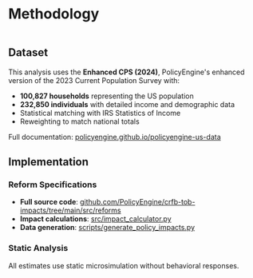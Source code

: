 # Methodology

```{include} simulation-version.md
```

## Dataset

This analysis uses the **Enhanced CPS (2024)**, PolicyEngine's enhanced version of the 2023 Current Population Survey with:
- **100,827 households** representing the US population
- **232,850 individuals** with detailed income and demographic data
- Statistical matching with IRS Statistics of Income
- Reweighting to match national totals

Full documentation: [policyengine.github.io/policyengine-us-data](https://policyengine.github.io/policyengine-us-data)

## Implementation

### Reform Specifications
- **Full source code**: [github.com/PolicyEngine/crfb-tob-impacts/tree/main/src/reforms](https://github.com/PolicyEngine/crfb-tob-impacts/tree/main/src/reforms)
- **Impact calculations**: [src/impact_calculator.py](https://github.com/PolicyEngine/crfb-tob-impacts/blob/main/src/impact_calculator.py)
- **Data generation**: [scripts/generate_policy_impacts.py](https://github.com/PolicyEngine/crfb-tob-impacts/blob/main/scripts/generate_policy_impacts.py)

### Static Analysis
All estimates use static microsimulation without behavioral responses.
